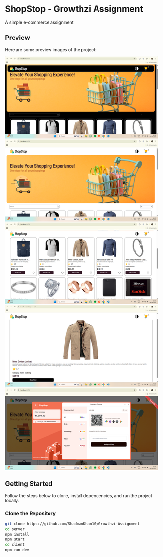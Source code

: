 # ShopStop - Growthzi Assignment

A simple e-commerce assignment

## Preview

Here are some preview images of the project:

![Growthzi 1](./client/src/assets/Images/landingPageLight.png)
![Growthzi 2](./client/src/assets/Images/landingPageDark.png)
![Growthzi 3](./client/src/assets/Images/productPage.png)
![Growthzi 4](./client/src/assets/Images/specificProductPage.png)
![Growthzi 5](./client/src/assets/Images/paymentsPage.png)


## Getting Started

Follow the steps below to clone, install dependencies, and run the project locally.

### Clone the Repository

```sh
git clone https://github.com/ShadmanKhan10/Growthzi-Assignment
cd server
npm install
npm start
cd client
npm run dev
```
